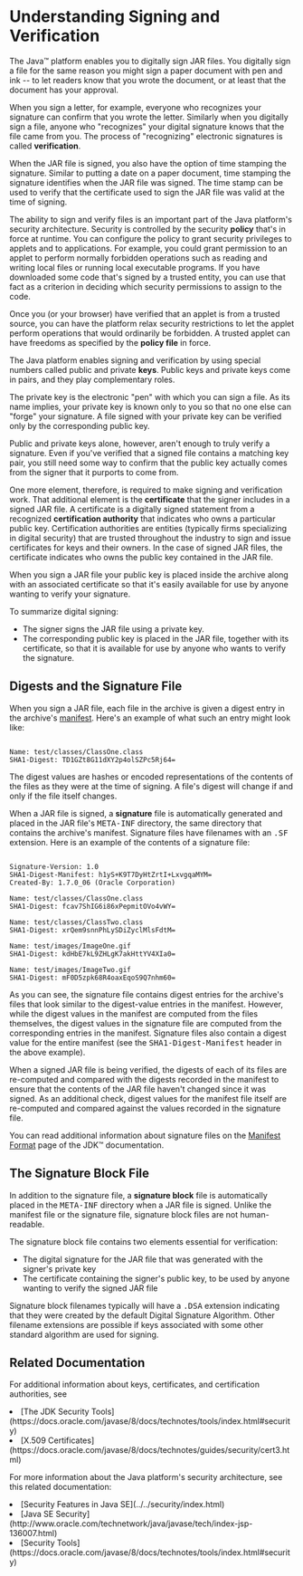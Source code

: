 
# Understanding Signing and Verification

The Java&#8482; platform enables you to digitally sign JAR files. You digitally sign a file for the same reason you might sign a paper document with pen and ink -- to let readers know that you wrote the document, or at least that the document has your approval.

When you sign a letter, for example, everyone who recognizes your signature can confirm that you wrote the letter. Similarly when you digitally sign a file, anyone who "recognizes" your digital signature knows that the file came from you. The process of "recognizing" electronic signatures is called **verification**.

When the JAR file is signed, you also have the option of time stamping the signature. Similar to putting a date on a paper document, time stamping the signature identifies when the JAR file was signed. The time stamp can be used to verify that the certificate used to sign the JAR file was valid at the time of signing.

The ability to sign and verify files is an important part of the Java platform's security architecture. Security is controlled by the security **policy** that's in force at runtime. You can configure the policy to grant security privileges to applets and to applications. For example, you could grant permission to an applet to perform normally forbidden operations such as reading and writing local files or running local executable programs. If you have downloaded some code that's signed by a trusted entity, you can use that fact as a criterion in deciding which security permissions to assign to the code.

Once you (or your browser) have verified that an applet is from a trusted source, you can have the platform relax security restrictions to let the applet perform operations that would ordinarily be forbidden. A trusted applet can have freedoms as specified by the **policy file** in force.

The Java platform enables signing and verification by using special numbers called public and private **keys**. Public keys and private keys come in pairs, and they play complementary roles.

The private key is the electronic "pen" with which you can sign a file. As its name implies, your private key is known only to you so that no one else can "forge" your signature. A file signed with your private key can be verified only by the corresponding public key.

Public and private keys alone, however, aren't enough to truly verify a signature. Even if you've verified that a signed file contains a matching key pair, you still need some way to confirm that the public key actually comes from the signer that it purports to come from.

One more element, therefore, is required to make signing and verification work. That additional element is the **certificate** that the signer includes in a signed JAR file. A certificate is a digitally signed statement from a recognized **certification authority** that indicates who owns a particular public key. Certification authorities are entities (typically firms specializing in digital security) that are trusted throughout the industry to sign and issue certificates for keys and their owners. In the case of signed JAR files, the certificate indicates who owns the public key contained in the JAR file.

When you sign a JAR file your public key is placed inside the archive along with an associated certificate so that it's easily available for use by anyone wanting to verify your signature.

To summarize digital signing:

- The signer signs the JAR file using a private key.
- The corresponding public key is placed in the JAR file, together with its certificate, so that it is available for use by anyone who wants to verify the signature.

<a name="digest" id="digest"></a>

## Digests and the Signature File

When you sign a JAR file, each file in the archive is given a digest entry in the archive's [manifest](manifestindex.html). Here's an example of what such an entry might look like:

```

Name: test/classes/ClassOne.class
SHA1-Digest: TD1GZt8G11dXY2p4olSZPc5Rj64=

```

The digest values are hashes or encoded representations of the contents of the files as they were at the time of signing. A file's digest will change if and only if the file itself changes.

When a JAR file is signed, a **signature** file is automatically generated and placed in the JAR file's <tt>META-INF</tt> directory, the same directory that contains the archive's manifest. Signature files have filenames with an <tt>.SF</tt> extension. Here is an example of the contents of a signature file:

```

Signature-Version: 1.0
SHA1-Digest-Manifest: h1yS+K9T7DyHtZrtI+LxvgqaMYM=
Created-By: 1.7.0_06 (Oracle Corporation)

Name: test/classes/ClassOne.class
SHA1-Digest: fcav7ShIG6i86xPepmitOVo4vWY=

Name: test/classes/ClassTwo.class
SHA1-Digest: xrQem9snnPhLySDiZyclMlsFdtM=

Name: test/images/ImageOne.gif
SHA1-Digest: kdHbE7kL9ZHLgK7akHttYV4XIa0=

Name: test/images/ImageTwo.gif
SHA1-Digest: mF0D5zpk68R4oaxEqoS9Q7nhm60=

```

As you can see, the signature file contains digest entries for the archive's files that look similar to the digest-value entries in the manifest. However, while the digest values in the manifest are computed from the files themselves, the digest values in the signature file are computed from the corresponding entries in the manifest. Signature files also contain a digest value for the entire manifest (see the <tt>SHA1-Digest-Manifest</tt> header in the above example).

When a signed JAR file is being verified, the digests of each of its files are re-computed and compared with the digests recorded in the manifest to ensure that the contents of the JAR file haven't changed since it was signed. As an additional check, digest values for the manifest file itself are re-computed and compared against the values recorded in the signature file.

You can read additional information about signature files on the 
[Manifest Format](https://docs.oracle.com/javase/8/docs/technotes/guides/jar/jar.html#JAR_Manifest) page of the JDK&#8482; documentation.

## The Signature Block File

In addition to the signature file, a **signature block** file is automatically placed in the <tt>META-INF</tt> directory when a JAR file is signed. Unlike the manifest file or the signature file, signature block files are not human-readable.

The signature block file contains two elements essential for verification:

- The digital signature for the JAR file that was generated with the signer's private key
- The certificate containing the signer's public key, to be used by anyone wanting to verify the signed JAR file

Signature block filenames typically will have a <tt>.DSA</tt> extension indicating that they were created by the default Digital Signature Algorithm. Other filename extensions are possible if keys associated with some other standard algorithm are used for signing.

## Related Documentation

For additional information about keys, certificates, and certification authorities, see

<li>
[The JDK Security Tools](https://docs.oracle.com/javase/8/docs/technotes/tools/index.html#security)</li>
<li>
[X.509 Certificates](https://docs.oracle.com/javase/8/docs/technotes/guides/security/cert3.html)</li>

For more information about the Java platform's security architecture, see this related documentation:

<li>
[Security Features in Java SE](../../security/index.html)</li>
<li>
[Java SE Security](http://www.oracle.com/technetwork/java/javase/tech/index-jsp-136007.html)</li>
<li>
[Security Tools](https://docs.oracle.com/javase/8/docs/technotes/tools/index.html#security)</li>
